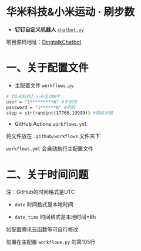 # **华米科技&小米运动 · 刷步数**

* **钉钉自定义机器人** [`chatbot.py`](https://github.com/zhuifengshen/DingtalkChatbot/blob/master/dingtalkchatbot/chatbot.py)

项目源码地址：[DingtalkChatbot](https://github.com/zhuifengshen/DingtalkChatbot)

# 一、关于配置文件

* 主配置文件 `workflows.py`

```bash
#【华米科技】小米运动APP
user = "1*********6" #手机号
password = "1******8" #密码
step = str(randint(17760,19999)) #随机步数
```

* GitHub Actions `workflows.yml`

将文件放在 `.github/workflows` 文件夹下

`workflows.yml` 会自动执行主配置文件

# 二、关于时间问题

注：GitHub的时间格式是UTC

* `date` 时间格式是本地时间

* `date_time` 时间格式是本地时间+8h

如配置腾讯云函数等可自行修改

位置在主配置 `workflows.py` 的第105行
